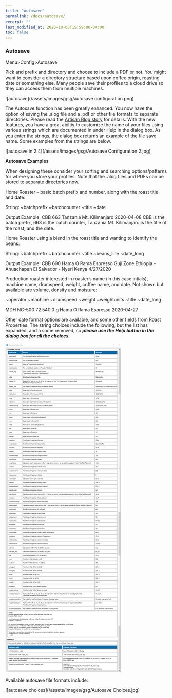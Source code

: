 ```yaml
---
title: "Autosave"
permalink: /docs/autosave/
excerpt: ""
last_modified_at: 2020-10-05T15:59:00-04:00
toc: false
---
```


### Autosave

Menu>Config>Autosave

Pick and prefix and directory and choose to include a PDF or not.  You might want to consider a directory structure based upon coffee origin, roasting date or something else.  Many people save their profiles to a cloud drive so they can access them from multiple machines.

![autosave](/assets/images/gsg/autosave configuration.png)

The Autosave function has been greatly enhanced.  You now have the option of saving the .alog file and a .pdf or other file formats to separate directories.  Please read the [Artisan Blog story](https://artisan-roasterscope.blogspot.com/2020/05/autosave-file-naming.html) for details. With the new features, you have a great abiltiy to customize the name of your files using various strings which are documented in under Help in the dialog box.  As you enter the strings, the dialog box returns an example of the file save name.  Some examples from the strings are below.  

![autosave in 2.4](/assets/images/gsg/Autosave Configuration 2.jpg)


**Autosave Examples**

When designing these consider your sorting and searching options/patterns for where you store your profiles.  Note that the .alog files and PDFs can be stored to separate directories now.  

Home Roaster – basic batch prefix and number, along with the roast title and date:

String: ~batchprefix ~batchcounter ~title ~date

Output Example: CBB 663 Tanzania Mt. Kilimanjaro 2020-04-08   CBB is the batch prefix, 663 is the batch counter, Tanzania Mt. Kilimanjaro is the title of the roast, and the date.    

Home Roaster using a blend in the roast title and wanting to identify the beans:

String: ~batchprefix ~batchcounter ~title ~beans_line  ~date_long

Output Example: CBB 690 Hama O Rama Espresso Guji Zone Ethiopia - Ahuachapan El Salvador - Nyeri Kenya 4/27/2020

Production roaster interested in roaster’s name (in this case intials), machine name, drumspeed, weight, coffee name, and date.  Not shown but available are volume, density and moisture:  

~operator ~machine ~drumspeed  ~weight ~weightunits ~title ~date_long

MDH NC-500 72  540.0 g Hama O Rama Espresso 2020-04-27

Other date format options are available, and some other fields from Roast Properties.  The string choices include the following, but the list has expanded, and a some removed, so ***please use the Help button in the dialog box for all the choices.***

![autosave fields](/assets/images/gsg/autosavechoicescomplete10-20.jpg)

Available autosave file formats include:

![autosave choices](/assets/images/gsg/Autosave Choices.jpg)


